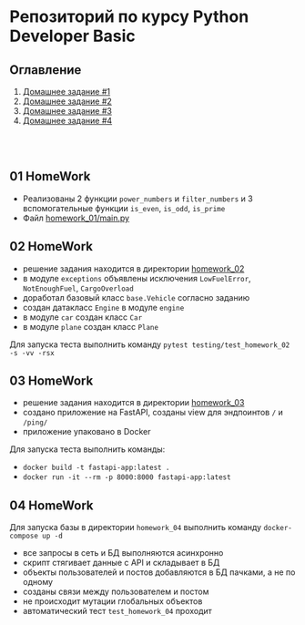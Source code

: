 # Репозиторий по курсу Python Developer Basic

## Оглавление
1. [Домашнее задание #1](#01-homework)
2. [Домашнее задание #2](#02-homework)
3. [Домашнее задание #3](#03-homework)
4. [Домашнее задание #4](#04-homework)

<br><br>

## 01 HomeWork
- Реализованы 2 функции `power_numbers` и `filter_numbers` и 3 вспомогательные функции `is_even`, `is_odd`, `is_prime`
- Файл [homework_01/main.py](homework_01/main.py)

## 02 HomeWork
- решение задания находится в директории [homework_02](homework_02)
- в модуле `exceptions` объявлены исключения `LowFuelError`, `NotEnoughFuel`, `CargoOverload`
- доработал базовый класс `base.Vehicle` согласно заданию
- создан датакласс `Engine` в модуле `engine`
- в модуле `car` создан класс `Car`
- в модуле `plane` создан класс `Plane`

Для запуска теста выполнить команду `pytest testing/test_homework_02 -s -vv -rsx`

## 03 HomeWork
- решение задания находится в директории [homework_03](homework_03)
- создано приложение на FastAPI, созданы view для эндпоинтов `/` и `/ping/`
- приложение упаковано в Docker

Для запуска теста выполнить команды: 
- `docker build -t fastapi-app:latest .`
- `docker run -it --rm -p 8000:8000 fastapi-app:latest`

## 04 HomeWork
Для запуска базы в директории `homework_04` выполнить команду `docker-compose up -d`

- все запросы в сеть и БД выполняются асинхронно
- скрипт стягивает данные с API и складывает в БД
- объекты пользователей и постов добавляются в БД пачками, а не по одному
- созданы связи между пользователем и постом
- не происходит мутации глобальных объектов
- автоматический тест `test_homework_04` проходит
